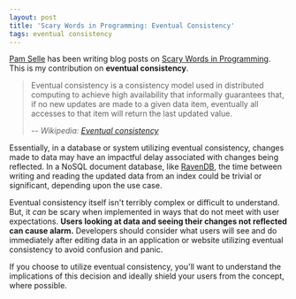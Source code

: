 ```yaml
---
layout: post
title: 'Scary Words in Programming: Eventual Consistency'
tags: eventual consistency
---
```


[Pam Selle](https://twitter.com/pamasaur) has been writing blog posts on [Scary Words in Programming](http://thewebivore.com/tag/scary-words/). This is my contribution on **eventual consistency**.

>Eventual consistency is a consistency model used in distributed computing to achieve high availability that informally guarantees that, if no new updates are made to a given data item, eventually all accesses to that item will return the last updated value.
>
> -- <cite>Wikipedia: [Eventual consistency](http://en.wikipedia.org/wiki/Eventual_consistency)</cite>

Essentially, in a database or system utilizing eventual consistency, changes made to data may have an impactful delay associated with changes being reflected. In a NoSQL document database, like [RavenDB](http://ravendb.net/), the time between writing and reading the updated data from an index could be trivial or significant, depending upon the use case.

Eventual consistency itself isn't terribly complex or difficult to understand. But, it *can* be scary when implemented in ways that do not meet with user expectations. **Users looking at data and seeing their changes not reflected can cause alarm.** Developers should consider what users will see and do immediately after editing data in an application or website utilizing eventual consistency to avoid confusion and panic.

If you choose to utilize eventual consistency, you'll want to understand the implications of this decision and ideally shield your users from the concept, where possible.
